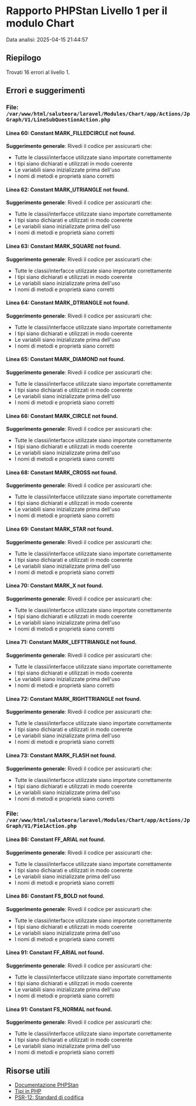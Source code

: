 # Rapporto PHPStan Livello 1 per il modulo Chart

Data analisi: 2025-04-15 21:44:57

## Riepilogo

Trovati 16 errori al livello 1.

## Errori e suggerimenti

### File: `/var/www/html/saluteora/laravel/Modules/Chart/app/Actions/JpGraph/V1/LineSubQuestionAction.php`

#### Linea 60: Constant MARK_FILLEDCIRCLE not found.

**Suggerimento generale**: Rivedi il codice per assicurarti che:
- Tutte le classi/interfacce utilizzate siano importate correttamente
- I tipi siano dichiarati e utilizzati in modo coerente
- Le variabili siano inizializzate prima dell'uso
- I nomi di metodi e proprietà siano corretti

#### Linea 62: Constant MARK_UTRIANGLE not found.

**Suggerimento generale**: Rivedi il codice per assicurarti che:
- Tutte le classi/interfacce utilizzate siano importate correttamente
- I tipi siano dichiarati e utilizzati in modo coerente
- Le variabili siano inizializzate prima dell'uso
- I nomi di metodi e proprietà siano corretti

#### Linea 63: Constant MARK_SQUARE not found.

**Suggerimento generale**: Rivedi il codice per assicurarti che:
- Tutte le classi/interfacce utilizzate siano importate correttamente
- I tipi siano dichiarati e utilizzati in modo coerente
- Le variabili siano inizializzate prima dell'uso
- I nomi di metodi e proprietà siano corretti

#### Linea 64: Constant MARK_DTRIANGLE not found.

**Suggerimento generale**: Rivedi il codice per assicurarti che:
- Tutte le classi/interfacce utilizzate siano importate correttamente
- I tipi siano dichiarati e utilizzati in modo coerente
- Le variabili siano inizializzate prima dell'uso
- I nomi di metodi e proprietà siano corretti

#### Linea 65: Constant MARK_DIAMOND not found.

**Suggerimento generale**: Rivedi il codice per assicurarti che:
- Tutte le classi/interfacce utilizzate siano importate correttamente
- I tipi siano dichiarati e utilizzati in modo coerente
- Le variabili siano inizializzate prima dell'uso
- I nomi di metodi e proprietà siano corretti

#### Linea 66: Constant MARK_CIRCLE not found.

**Suggerimento generale**: Rivedi il codice per assicurarti che:
- Tutte le classi/interfacce utilizzate siano importate correttamente
- I tipi siano dichiarati e utilizzati in modo coerente
- Le variabili siano inizializzate prima dell'uso
- I nomi di metodi e proprietà siano corretti

#### Linea 68: Constant MARK_CROSS not found.

**Suggerimento generale**: Rivedi il codice per assicurarti che:
- Tutte le classi/interfacce utilizzate siano importate correttamente
- I tipi siano dichiarati e utilizzati in modo coerente
- Le variabili siano inizializzate prima dell'uso
- I nomi di metodi e proprietà siano corretti

#### Linea 69: Constant MARK_STAR not found.

**Suggerimento generale**: Rivedi il codice per assicurarti che:
- Tutte le classi/interfacce utilizzate siano importate correttamente
- I tipi siano dichiarati e utilizzati in modo coerente
- Le variabili siano inizializzate prima dell'uso
- I nomi di metodi e proprietà siano corretti

#### Linea 70: Constant MARK_X not found.

**Suggerimento generale**: Rivedi il codice per assicurarti che:
- Tutte le classi/interfacce utilizzate siano importate correttamente
- I tipi siano dichiarati e utilizzati in modo coerente
- Le variabili siano inizializzate prima dell'uso
- I nomi di metodi e proprietà siano corretti

#### Linea 71: Constant MARK_LEFTTRIANGLE not found.

**Suggerimento generale**: Rivedi il codice per assicurarti che:
- Tutte le classi/interfacce utilizzate siano importate correttamente
- I tipi siano dichiarati e utilizzati in modo coerente
- Le variabili siano inizializzate prima dell'uso
- I nomi di metodi e proprietà siano corretti

#### Linea 72: Constant MARK_RIGHTTRIANGLE not found.

**Suggerimento generale**: Rivedi il codice per assicurarti che:
- Tutte le classi/interfacce utilizzate siano importate correttamente
- I tipi siano dichiarati e utilizzati in modo coerente
- Le variabili siano inizializzate prima dell'uso
- I nomi di metodi e proprietà siano corretti

#### Linea 73: Constant MARK_FLASH not found.

**Suggerimento generale**: Rivedi il codice per assicurarti che:
- Tutte le classi/interfacce utilizzate siano importate correttamente
- I tipi siano dichiarati e utilizzati in modo coerente
- Le variabili siano inizializzate prima dell'uso
- I nomi di metodi e proprietà siano corretti

### File: `/var/www/html/saluteora/laravel/Modules/Chart/app/Actions/JpGraph/V1/Pie1Action.php`

#### Linea 86: Constant FF_ARIAL not found.

**Suggerimento generale**: Rivedi il codice per assicurarti che:
- Tutte le classi/interfacce utilizzate siano importate correttamente
- I tipi siano dichiarati e utilizzati in modo coerente
- Le variabili siano inizializzate prima dell'uso
- I nomi di metodi e proprietà siano corretti

#### Linea 86: Constant FS_BOLD not found.

**Suggerimento generale**: Rivedi il codice per assicurarti che:
- Tutte le classi/interfacce utilizzate siano importate correttamente
- I tipi siano dichiarati e utilizzati in modo coerente
- Le variabili siano inizializzate prima dell'uso
- I nomi di metodi e proprietà siano corretti

#### Linea 91: Constant FF_ARIAL not found.

**Suggerimento generale**: Rivedi il codice per assicurarti che:
- Tutte le classi/interfacce utilizzate siano importate correttamente
- I tipi siano dichiarati e utilizzati in modo coerente
- Le variabili siano inizializzate prima dell'uso
- I nomi di metodi e proprietà siano corretti

#### Linea 91: Constant FS_NORMAL not found.

**Suggerimento generale**: Rivedi il codice per assicurarti che:
- Tutte le classi/interfacce utilizzate siano importate correttamente
- I tipi siano dichiarati e utilizzati in modo coerente
- Le variabili siano inizializzate prima dell'uso
- I nomi di metodi e proprietà siano corretti

## Risorse utili

- [Documentazione PHPStan](https://phpstan.org/user-guide/getting-started)
- [Tipi in PHP](https://www.php.net/manual/en/language.types.declarations.php)
- [PSR-12: Standard di codifica](https://www.php-fig.org/psr/psr-12/)
